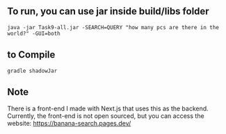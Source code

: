 ## To run, you can use jar inside build/libs folder
`java -jar Task9-all.jar -SEARCH=QUERY "how many pcs are there in the world?" -GUI=both`

## to Compile
`gradle shadowJar`

## Note
There is a front-end I made with Next.js that uses this as the backend. Currently, the front-end is not open sourced, but you can access the website: https://banana-search.pages.dev/

